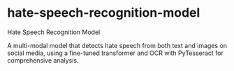 # hate-speech-recognition-model
Hate Speech Recognition Model

A multi-modal model that detects hate speech from both text and images on social media, using a fine-tuned transformer and OCR with PyTesseract for comprehensive analysis.
